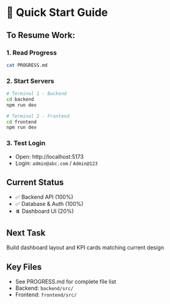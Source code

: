 # 🚀 Quick Start Guide

## To Resume Work:

### 1. Read Progress
```bash
cat PROGRESS.md
```

### 2. Start Servers
```bash
# Terminal 1 - Backend
cd backend
npm run dev

# Terminal 2 - Frontend
cd frontend
npm run dev
```

### 3. Test Login
- Open: http://localhost:5173
- Login: `admin@abc.com` / `Admin@123`

## Current Status
- ✅ Backend API (100%)
- ✅ Database & Auth (100%)
- ⏸️ Dashboard UI (20%)

## Next Task
Build dashboard layout and KPI cards matching current design

## Key Files
- See PROGRESS.md for complete file list
- Backend: `backend/src/`
- Frontend: `frontend/src/`
